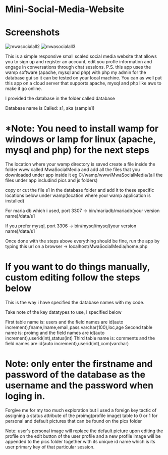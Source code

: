 # Mini-Social-Media-Website

# Screenshots
![mwasocialall2](https://user-images.githubusercontent.com/98475826/157348100-fa77a93a-f03f-441a-8f28-fdb30d822cd2.png)
![mwasocialall3](https://user-images.githubusercontent.com/98475826/157348305-df884e91-1df4-4d82-b972-96d28ece3f4d.png)

This is a simple responsive small scaled social media website that allows you to sign up and register an account, edit you profle information 
and engage in conversations through chat sessions. P.S. this app uses the wamp software (apache, mysql and php) with php my admin for the database 
gui so it can be tested on your local machine. You can as well put this app on a cloud server that supports apache, mysql and php like aws 
to make it go online.

I provided the database in the folder called database

Database name is Called: s1, aka (sample1)

# *Note: You need to install wamp for windows or lamp for linux (apache, mysql and php) for the next steps

The location where your wamp directory is saved create a file inside the folder www called MwaSocialMedia and add all the files that you downloaded under app
inside it eg  C:/wamp/www/MwaSocialMedia/(all the files under app includind pics and js folders)

copy or cut the file s1 in the database folder and add it to these specific locations below under wamp(location where your wamp application is installed)

For maria db which i used, port 3307 -> bin/mariadb/mariadb(your version name)/data/s1

If you prefer mysql, port 3306 -> bin/mysql/mysql(your version name)/data/s1

Once done with the steps above everything should be fine, run the app by typing this url on a browser -> localhost/MwaSocialMedia/home.php

# If you want to do things manually, custom editing follow the steps below

This is the way i have specified the database names with my code.

Take note of the key datatypes to use, I specified below

First table name is: users and the field names are id(auto increment),fname,lname,email,pass varchar(100),loc,age
Second table name is: proimg and the field names are id(auto increment),userid(int),status(int)
Third table name is: comments and the field names are id(auto increment),userid(int),com(varchar)


# Note: only enter the firstname and password of the database as the username and the password when loging in.

Forgive me for my too much exploration but i used a foreign key tactic of assigning a status attribute 
of the proimg(profile image) table to 0 or 1 for personal and default pictures that can be found on the pics folder

Note: user's personal image will replace the default picture upon editing the profile on the edit button
      of the user profile and a new profile image will be appended to the pics folder together with its 
      unique id name which is its user primary key of that particular session.
